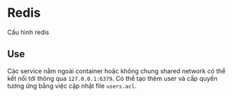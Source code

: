 # Redis

Cấu hình redis

## Use

Các service nằm ngoài container hoặc không chung shared network có thể kết nối tới thông qua `127.0.0.1:6379`. Có thể tạo thêm user và cấp quyền tương ứng bằng việc cập nhật file `users.acl`.
